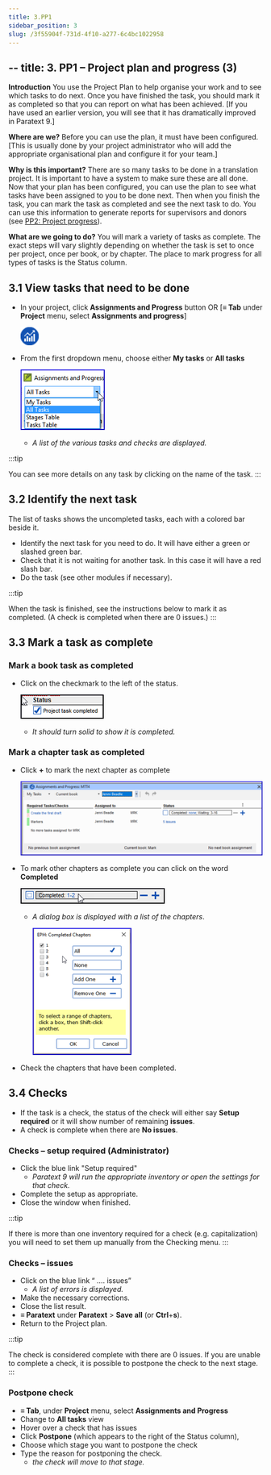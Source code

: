 ```yaml
---
title: 3.PP1
sidebar_position: 3
slug: /3f55904f-731d-4f10-a277-6c4bc1022958
---
```




## -- title: 3. PP1 – Project plan and progress (3)


**Introduction**
You use the Project Plan to help organise your work and to see which tasks to do next. Once you have finished the task, you should mark it as completed so that you can report on what has been achieved. [If you have used an earlier version, you will see that it has dramatically improved in Paratext 9.]


**Where are we?**
Before you can use the plan, it must have been configured. [This is usually done by your project administrator who will add the appropriate organisational plan and configure it for your team.]


**Why is this important?**
There are so many tasks to be done in a translation project. It is important to have a system to make sure these are all done. Now that your plan has been configured, you can use the plan to see what tasks have been assigned to you to be done next. Then when you finish the task, you can mark the task as completed and see the next task to do. You can use this information to generate reports for supervisors and donors (see [PP2: Project progress](02-Stage-1/6.PP2.md)).


**What are we going to do?**
You will mark a variety of tasks as complete. The exact steps will vary slightly depending on whether the task is set to once per project, once per book, or by chapter. The place to mark progress for all types of tasks is the Status column.


## 3.1 View tasks that need to be done

- In your project, click **Assignments and Progress** button
OR
[**≡ Tab** under **Project** menu, select **Assignments and progress**]

	![](./2039348894.png)

- From the first dropdown menu, choose either **My tasks** or **All tasks**

	![](./1785216065.png)

	- _A list of the various tasks and checks are displayed._

:::tip


You can see more details on any task by clicking on the name of the task. :::


## 3.2 Identify the next task


The list of tasks shows the uncompleted tasks, each with a colored bar beside it.

- Identify the next task for you need to do. It will have either a green or slashed green bar.
- Check that it is not waiting for another task. In this case it will have a red slash bar.
- Do the task (see other modules if necessary).

:::tip


When the task is finished, see the instructions below to mark it as completed. (A check is completed when there are 0 issues.) :::


## 3.3 Mark a task as complete


### Mark a book task as completed

- Click on the checkmark to the left of the status.

	![](./1533990275.png)

	- _It should turn solid to show it is completed._

### Mark a chapter task as completed

- Click **+** to mark the next chapter as complete

	![](./934645764.png)

- To mark other chapters as complete you can click on the word **Completed**

	![](./1651662019.png)

	- _A dialog box is displayed with a list of the chapters_.

		![](./282462718.png)

- Check the chapters that have been completed.

## 3.4 Checks

- If the task is a check, the status of the check will either say **Setup required** or it will show number of remaining **issues**.
- A check is complete when there are **No issues**.

### Checks – setup required (Administrator)

- Click the blue link "Setup required"
	- _Paratext 9 will run the appropriate inventory or open the settings for that check._
- Complete the setup as appropriate.
- Close the window when finished.

:::tip


If there is more than one inventory required for a check (e.g. capitalization) you will need to set them up manually from the Checking menu. :::


### Checks – issues

- Click on the blue link “ …. issues”
	- _A list of errors is displayed._
- Make the necessary corrections.
- Close the list result.
- **≡ Paratext** under **Paratext** > **Save all** (or **Ctrl**+**s**).
- Return to the Project plan.

:::tip


The check is considered complete with there are 0 issues. If you are unable to complete a check, it is possible to postpone the check to the next stage. :::


### Postpone check

- **≡ Tab**, under **Project** menu, select **Assignments and Progress**
- Change to **All tasks** view
- Hover over a check that has issues
- Click **Postpone** (which appears to the right of the Status column),
- Choose which stage you want to postpone the check
- Type the reason for postponing the check.
	- _the check will move to that stage._
